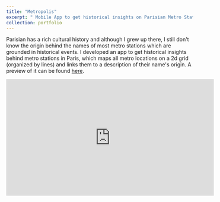 ```yaml
---
title: "Metropolis"
excerpt: " Mobile App to get historical insights on Parisian Metro Stations <br/><img src='/images/logo_metro.png'>"
collection: portfolio
---
```


Parisian has a rich cultural history and although I grew up there, I still don't know the origin behind the names of most metro stations which are grounded in historical events. I developed an app to get historical insights behind metro stations in Paris, which maps all metro locations on a 2d grid (organized by lines) and links them to a description of their name's origin. A preview of it can be found [here](https://youtu.be/P3YZqTRIS44). 

<iframe width="560" height="315" src="https://www.youtube.com/embed/P3YZqTRIS44" frameborder="0" allowfullscreen></iframe>
